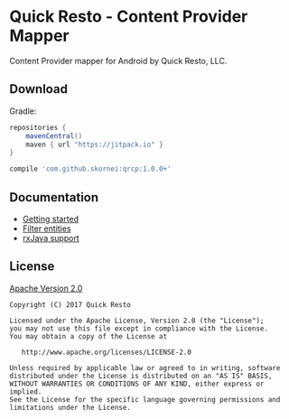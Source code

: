 Quick Resto - Content Provider Mapper
========

Content Provider mapper for Android by Quick Resto, LLC.

## Download

Gradle:
```groovy
repositories {
    mavenCentral()
    maven { url "https://jitpack.io" }
}

compile 'com.github.skornei:qrcp:1.0.0+'
```

## Documentation
* [Getting started](https://github.com/skornei/qrcp/wiki/Getting-started)
* [Filter entities](https://github.com/skornei/qrcp/wiki/Filter-entities)
* [rxJava support](https://github.com/skornei/qrcp/wiki/rxJava)

## License

[Apache Version 2.0](http://www.apache.org/licenses/LICENSE-2.0.html)

    Copyright (C) 2017 Quick Resto

    Licensed under the Apache License, Version 2.0 (the "License");
    you may not use this file except in compliance with the License.
    You may obtain a copy of the License at

       http://www.apache.org/licenses/LICENSE-2.0

    Unless required by applicable law or agreed to in writing, software
    distributed under the License is distributed on an "AS IS" BASIS,
    WITHOUT WARRANTIES OR CONDITIONS OF ANY KIND, either express or implied.
    See the License for the specific language governing permissions and
    limitations under the License.
